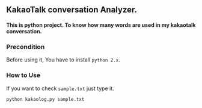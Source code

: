 ## KakaoTalk conversation Analyzer.

#### This is python project. To know how many words are used in my kakaotalk conversation.

### Precondition
Before using it, You have to install `python 2.x`.


### How to Use

If you want to check `sample.txt` just type it.

```
python kakaolog.py sample.txt
```
